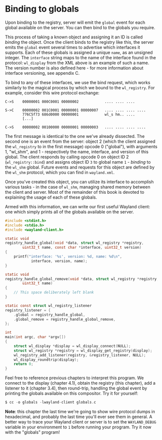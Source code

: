 # Binding to globals

Upon binding to the registry, server will emit the `global` event for each
global available on the server. You can then bind to the globals you require.

This process of taking a known object and assigning it an ID is called
*binding* the object. Once the client binds to the registry like this, the
server emits the `global` event several times to advertise which interfaces it
supports. Each of these globals is assigned a unique `name`, as an unsigned
integer. The `interface` string maps to the name of the interface found in the
protocol: `wl_display` from the XML above is an example of such a name. The
version number is also defined here - for more information about interface
versioning, see appendix C.

To bind to any of these interfaces, we use the bind request, which works
similarly to the magical process by which we bound to the `wl_registry`. For
example, consider this wire protocol exchange:

```
C->S    00000001 000C0001 00000002            .... .... ....

S->C    00000002 001C0001 00000001 00000007   .... .... .... ....
        776C5f73 686d0000 00000001            wl_s hm.. ....
        [...]

C->S    00000002 00100000 00000001 00000003   .... .... .... ....
```

The first message is identical to the one we've already dissected. The second
one is an event from the server: object 2 (which the client assigned the
`wl_registry` to in the first message) opcode 0 ("global"), with arguments 1,
"wl_shm", and 1 - respectively the name, interface, and version of this global.
The client responds by calling opcode 0 on object ID 2 (`wl_registry::bind`) and
assigns object ID `3` to global name `1` - *binding* to the `wl_shm` global.
Future events and requests for this object are defined by the `wl_shm` protocol,
which you can find in `wayland.xml`.

Once you've created this object, you can utilize its interface to accomplish
various tasks - in the case of `wl_shm`, managing shared memory between the
client and server. Most of the remainder of this book is devoted to explaining
the usage of each of these globals.

Armed with this information, we can write our first useful Wayland client: one
which simply prints all of the globals available on the server.

```c
#include <stdint.h>
#include <stdio.h>
#include <wayland-client.h>

static void
registry_handle_global(void *data, struct wl_registry *registry,
		uint32_t name, const char *interface, uint32_t version)
{
	printf("interface: '%s', version: %d, name: %d\n",
			interface, version, name);
}

static void
registry_handle_global_remove(void *data, struct wl_registry *registry,
		uint32_t name)
{
	// This space deliberately left blank
}

static const struct wl_registry_listener
registry_listener = {
	.global = registry_handle_global,
	.global_remove = registry_handle_global_remove,
};

int
main(int argc, char *argv[])
{
	struct wl_display *display = wl_display_connect(NULL);
	struct wl_registry *registry = wl_display_get_registry(display);
	wl_registry_add_listener(registry, &registry_listener, NULL);
	wl_display_roundtrip(display);
	return 0;
}
```

Feel free to reference previous chapters to interpret this program. We connect
to the display (chapter 4.1), obtain the registry (this chapter), add a listener
to it (chapter 3.4), then round-trip, handling the global event by printing the
globals available on this compositor. Try it for yourself:

```c
$ cc -o globals -lwayland-client globals.c
```

**Note**: this chapter the last time we're going to show wire protocol dumps in
hexadecimal, and probably the last time you'll ever see them in general. A
better way to trace your Wayland client or server is to set the
`WAYLAND_DEBUG` variable in your environment to `1` before running your program.
Try it now with the "globals" program!
